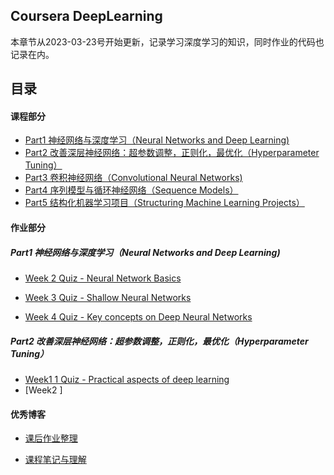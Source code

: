## Coursera DeepLearning

本章节从2023-03-23号开始更新，记录学习深度学习的知识，同时作业的代码也记录在内。

## 目录

#### 课程部分

* [Part1 神经网络与深度学习（Neural Networks and Deep Learning)](./Part1)
* [Part2 改善深层神经网络：超参数调整，正则化，最优化（Hyperparameter Tuning）](./Part2)
* [Part3 卷积神经网络（Convolutional Neural Networks)](./Part3)
* [Part4 序列模型与循环神经网络（Sequence Models）](./Part4)
* [Part5 结构化机器学习项目（Structuring Machine Learning Projects）](./Part5)

#### 作业部分

##### Part1 神经网络与深度学习（Neural Networks and Deep Learning)

* [Week 2 Quiz - Neural Network Basics](./homework/01/2.第二周%20神经网络基础)

* [Week 3 Quiz - Shallow Neural Networks](./homework/01/3.第三周%20浅层神经网络)

* [Week 4 Quiz - Key concepts on Deep Neural Networks](./homework/4.第四周%20深层神经网络)

##### Part2 改善深层神经网络：超参数调整，正则化，最优化（Hyperparameter Tuning）

* [Week1 1 Quiz - Practical aspects of deep learning](./homework/02/1.第一周%20深度学习的实用层面)
* [Week2 ]

#### 优秀博客

* [课后作业整理](https://hekuan.blog.csdn.net/article/details/79827273)

* [课程笔记与理解](https://blog.csdn.net/weixin_50295745/article/details/122769013?ops_request_misc=%257B%2522request%255Fid%2522%253A%2522166243697216781432956370%2522%252C%2522scm%2522%253A%252220140713.130102334.pc%255Fblog.%2522%257D&request_id=166243697216781432956370&biz_id=0&utm_medium=distribute.pc_search_result.none-task-blog-2~blog~first_rank_ecpm_v1~rank_v31_ecpm-7-122769013-null-null.nonecase&utm_term=%E6%B7%B1%E5%BA%A6&spm=1018.2226.3001.4450)

